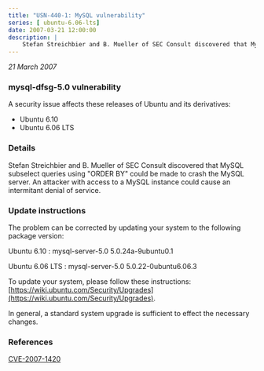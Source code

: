 ```yaml
---
title: "USN-440-1: MySQL vulnerability"
series: [ ubuntu-6.06-lts]
date: 2007-03-21 12:00:00
description: |
    Stefan Streichbier and B. Mueller of SEC Consult discovered that MySQL  subselect queries using &quot;ORDER BY&quot; could be made to crash the MySQL  server.  An attacker with access to a MySQL instance could cause an intermitant denial of service.
--- 
```

 
 

*21 March 2007*

### mysql-dfsg-5.0 vulnerability

A security issue affects these releases of Ubuntu and its derivatives:

* Ubuntu 6.10
* Ubuntu 6.06 LTS

### Details

Stefan Streichbier and B. Mueller of SEC Consult discovered that MySQL subselect queries using &quot;ORDER BY&quot; could be made to crash the MySQL server. An attacker with access to a MySQL instance could cause an intermitant denial of service.

### Update instructions

The problem can be corrected by updating your system to the following package version:

Ubuntu 6.10
 : mysql-server-5.0 <span>5.0.24a-9ubuntu0.1</span>

Ubuntu 6.06 LTS
 : mysql-server-5.0 <span>5.0.22-0ubuntu6.06.3</span>

To update your system, please follow these instructions: [https://wiki.ubuntu.com/Security/Upgrades](https://wiki.ubuntu.com/Security/Upgrades).

In general, a standard system upgrade is sufficient to effect the necessary changes.

### References

 
 [CVE-2007-1420](http://people.ubuntu.com/~ubuntu-security/cve/CVE-2007-1420)
 

